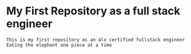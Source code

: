 # My First Repository as a full stack engineer

`This is my first repository as an alx certified fullstack engineer`
`Eating the elephant one piece at a time`
